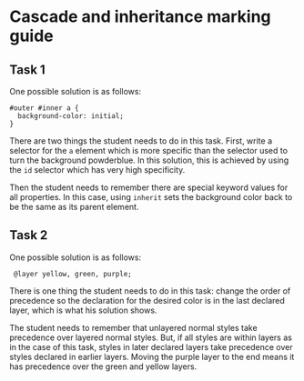 # Cascade and inheritance marking guide

## Task 1

One possible solution is as follows:

```
#outer #inner a {
  background-color: initial;
}
```

There are two things the student needs to do in this task. First, write a selector for the `a` element which is more specific than the selector used to turn the background powderblue. In this solution, this is achieved by using the `id` selector which has very high specificity.  

Then the student needs to remember there are special keyword values for all properties. In this case, using `inherit` sets the background color back to be the same as its parent element.

## Task 2

One possible solution is as follows:

```
 @layer yellow, green, purple;
```

There is one thing the student needs to do in this task: change the order of precedence so the declaration for the desired color is in the last declared layer, which is what his solution shows.

The student needs to remember that unlayered normal styles take precedence over layered normal styles. But, if all styles are within layers as in the case of this task, styles in later declared layers take precedence over styles declared in earlier layers. Moving the purple layer to the end means it has precedence over the green and yellow layers.